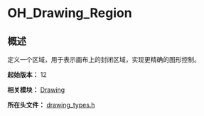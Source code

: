 # OH_Drawing_Region

## 概述

定义一个区域，用于表示画布上的封闭区域，实现更精确的图形控制。

**起始版本：** 12

**相关模块：** [Drawing](capi-drawing.md)

**所在头文件：** [drawing_types.h](capi-drawing-types-h.md)


